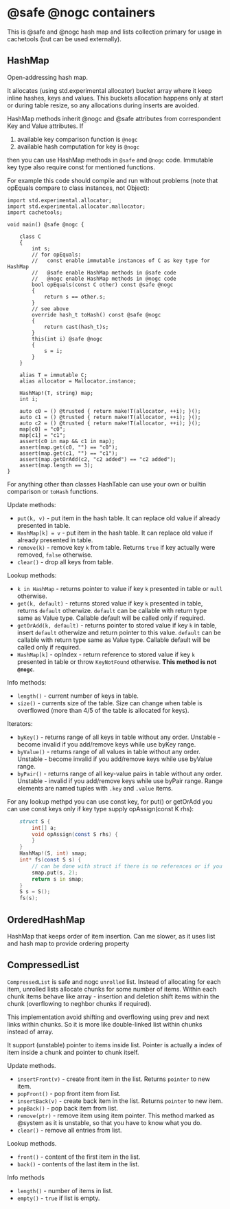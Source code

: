 # @safe @nogc containers #

This is @safe and @nogc hash map and lists collection primary for usage in cachetools (but can be used externally).

## HashMap ##

Open-addressing hash map.

It allocates (using std.experimental allocator) bucket array where it keep inline hashes, keys and values. This buckets allocation happens only at start or during table resize, so any allocations during inserts are avoided.

HashMap methods inherit @nogc and @safe attributes from correspondent Key and Value attributes. If

1. available key comparison function is `@nogc`
1. available hash computation for key is `@nogc`

then you can use HashMap methods in `@safe` and `@nogc` code.
Immutable key type also require const for mentioned functions.

For example this code should compile and run without problems (note that opEquals compare to class instances, not Object):

```
import std.experimental.allocator;
import std.experimental.allocator.mallocator;
import cachetools;

void main() @safe @nogc {

    class C
    {
        int s;
        // for opEquals:
        //   const enable immutable instances of C as key type for HashMap
        //   @safe enable HashMap methods in @safe code 
        //   @nogc enable HashMap methods in @nogc code 
        bool opEquals(const C other) const @safe @nogc
        { 
            return s == other.s; 
        } 
        // see above 
        override hash_t toHash() const @safe @nogc 
        { 
            return cast(hash_t)s;
        }
        this(int i) @safe @nogc
        {
            s = i;
        }
    }

    alias T = immutable C;
    alias allocator = Mallocator.instance;

    HashMap!(T, string) map;
    int i;
 
    auto c0 = () @trusted { return make!T(allocator, ++i); }();
    auto c1 = () @trusted { return make!T(allocator, ++i); }();
    auto c2 = () @trusted { return make!T(allocator, ++i); }();
    map[c0] = "c0";
    map[c1] = "c1";
    assert(c0 in map && c1 in map);
    assert(map.get(c0, "") == "c0");
    assert(map.get(c1, "") == "c1");
    assert(map.getOrAdd(c2, "c2 added") == "c2 added");
    assert(map.length == 3);
}
```

For anything other than classes HashTable can use your own or builtin comparison or `toHash` functions.

Update methods:

* `put(k, v)` - put item in the hash table. It can replace old value if already presented in table.
* `HashMap[k] = v` - put item in the hash table. It can replace old value if already presented in table.
* `remove(k)` - remove key `k` from table. Returns `true` if key actually were removed, `false` otherwise.
* `clear()` - drop all keys from table.

Lookup methods:

* `k in HashMap` - returns pointer to value if key `k` presented in table or `null` otherwise.
* `get(k, default)` - returns stored value if key `k` presented in table, returns `default` otherwize. `default` can be callable with return type same as Value type. Callable default will be called only if required.
* `getOrAdd(k, default)` - returns pointer to stored value if key `k` in table, insert `default` otherwize and return pointer to this value. `default` can be callable with return type same as Value type. Callable default will be called only if required.
* `HashMap[k]` - opIndex - return reference to stored value if key `k` presented in table or throw `KeyNotFound` otherwise. **This method is not `@nogc`**.

Info methods:

* `length()` - current number of keys in table.
* `size()` - currents size of the table. Size can change when table is overflowed (more than 4/5 of the table is allocated for keys).

Iterators:
* `byKey()` - returns range of all keys in table without any order. Unstable - become invalid if you add/remove keys while use byKey range.
* `byValue()` - returns range of all values in table without any order. Unstable - become invalid if you add/remove keys while use byValue range.
* `byPair()` - returns range of all key-value pairs in table without any order. Unstable - invalid if you add/remove keys while use byPair range. Range elements are named tuples with `.key` and `.value` items.

For any lookup methpd you can use const key, for put() or getOrAdd you can use const keys only if key type supply opAssign(const K rhs):
```d
    struct S {
        int[] a;
        void opAssign(const S rhs) {
        }
    }
    HashMap!(S, int) smap;
    int* fs(const S s) {
        // can be done with struct if there is no references or if you have defined opAssign from const
        smap.put(s, 2); 
        return s in smap;
    }
    S s = S();
    fs(s);
```


## OrderedHashMap ##

HashMap that keeps order of item insertion. Can me slower, as it uses list and hash map to provide ordering property

## CompressedList ##

`CompressedList` is safe and nogc `unrolled` list. Instead of allocating for each item, unrolled lists allocate chunks for some number of items. Within each chunk items behave like array - insertion and deletion shift items within the chunk (overflowing to neghbor chunks if required).

This implementation avoid shifting and overflowing using prev and next links within chunks. So it is more like double-linked list within chunks instead of array.

It support (unstable) pointer to items inside list. Pointer is actually a index of item inside a chunk and pointer to chunk itself.

Update methods.

* `insertFront(v)` - create front item in the list.
Returns `pointer` to new item.
* `popFront()` - pop front item from list.
* `insertBack(v)` - create back item in the list.
Returns `pointer` to new item.
* `popBack()` - pop back item from list.
* `remove(ptr)` - remove item using item pointer. This method marked as @system as it is unstable, so that you have to know what you do.
* `clear()` - remove all entries from list.

Lookup methods.
* `front()` - content of the first item in the list.
* `back()` - contents of the last item in the list.

Info methods
* `length()` - number of items in list.
* `empty()` - `true` if list is empty.